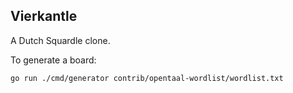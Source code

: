 Vierkantle
----------

A Dutch Squardle clone.

To generate a board:

```
go run ./cmd/generator contrib/opentaal-wordlist/wordlist.txt
```
